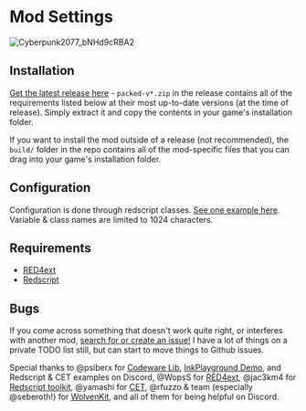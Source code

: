# Mod Settings

![Cyberpunk2077_bNHd9cRBA2](https://user-images.githubusercontent.com/141431/180589492-3a2d9c95-bb75-4288-aef9-c4b7fc08c41d.jpg)

## Installation

[Get the latest release here](https://github.com/jackhumbert/mod_settings/releases) - `packed-v*.zip` in the release contains all of the requirements listed below at their most up-to-date versions (at the time of release). Simply extract it and copy the contents in your game's installation folder.

If you want to install the mod outside of a release (not recommended), the `build/` folder in the repo contains all of the mod-specific files that you can drag into your game's installation folder.

## Configuration

Configuration is done through redscript classes. [See one example here](https://github.com/jackhumbert/in_world_navigation/blob/main/src/redscript/in_world_navigation/InWorldNavigation.reds). Variable & class names are limited to 1024 characters.

## Requirements

* [RED4ext](https://github.com/WopsS/RED4ext)
* [Redscript](https://github.com/jac3km4/redscript)

## Bugs

If you come across something that doesn't work quite right, or interferes with another mod, [search for or create an issue!](https://github.com/jackhumbert/mod_settings/issues) I have a lot of things on a private TODO list still, but can start to move things to Github issues.

Special thanks to @psiberx for [Codeware Lib](https://github.com/psiberx/cp2077-codeware/), [InkPlayground Demo](https://github.com/psiberx/cp2077-playground), and Redscript & CET examples on Discord, @WopsS for [RED4ext](https://github.com/WopsS/RED4ext), @jac3km4 for [Redscript toolkit](https://github.com/jac3km4/redscript), @yamashi for [CET](https://github.com/yamashi/CyberEngineTweaks), @rfuzzo & team (especially @seberoth!) for [WolvenKit](https://github.com/WolvenKit/WolvenKit), and all of them for being helpful on Discord.
